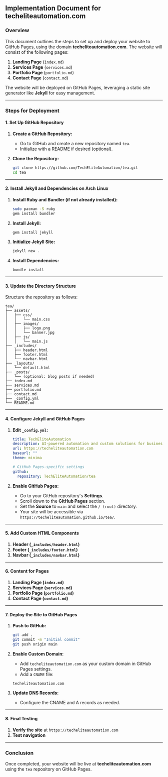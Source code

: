 ## **Implementation Document for techeliteautomation.com**

### **Overview**

This document outlines the steps to set up and deploy your website to GitHub Pages, using the domain **techeliteautomation.com**. The website will consist of the following pages:
1. **Landing Page** (`index.md`)
2. **Services Page** (`services.md`)
3. **Portfolio Page** (`portfolio.md`)
4. **Contact Page** (`contact.md`)

The website will be deployed on GitHub Pages, leveraging a static site generator like **Jekyll** for easy management.

---

### **Steps for Deployment**

#### **1. Set Up GitHub Repository**

1. **Create a GitHub Repository:**
   - Go to GitHub and create a new repository named `tea`.
   - Initialize with a README if desired (optional).

2. **Clone the Repository:**
   ```bash
   git clone https://github.com/TechEliteAutomation/tea.git
   cd tea
   ```

---

#### **2. Install Jekyll and Dependencies on Arch Linux**

1. **Install Ruby and Bundler (if not already installed):**
   ```bash
   sudo pacman -S ruby
   gem install bundler
   ```

2. **Install Jekyll:**
   ```bash
   gem install jekyll
   ```

3. **Initialize Jekyll Site:**
   ```bash
   jekyll new .
   ```

4. **Install Dependencies:**
   ```bash
   bundle install
   ```

---

#### **3. Update the Directory Structure**

Structure the repository as follows:

```plaintext
tea/
├── assets/
│   ├── css/
│   │   └── main.css
│   ├── images/
│   │   ├── logo.png
│   │   └── banner.jpg
│   ├── js/
│   │   └── main.js
├── _includes/
│   ├── header.html
│   ├── footer.html
│   └── navbar.html
├── _layouts/
│   └── default.html
├── _posts/
│   └── (optional: blog posts if needed)
├── index.md
├── services.md
├── portfolio.md
├── contact.md
├── _config.yml
└── README.md
```

---

#### **4. Configure Jekyll and GitHub Pages**

1. **Edit `_config.yml`:**
   ```yaml
   title: TechEliteAutomation
   description: AI-powered automation and custom solutions for businesses.
   url: https://techeliteautomation.com
   baseurl: ""
   theme: minima

   # GitHub Pages-specific settings
   github:
     repository: TechEliteAutomation/tea
   ```

2. **Enable GitHub Pages:**
   - Go to your GitHub repository's **Settings**.
   - Scroll down to the **GitHub Pages** section.
   - Set the **Source** to `main` and select the `/ (root)` directory.
   - Your site will be accessible via `https://techeliteautomation.github.io/tea/`.

---

#### **5. Add Custom HTML Components**

1. **Header (`_includes/header.html`)**
2. **Footer (`_includes/footer.html`)**
3. **Navbar (`_includes/navbar.html`)**

---

#### **6. Content for Pages**

1. **Landing Page (`index.md`)**
2. **Services Page (`services.md`)**
3. **Portfolio Page (`portfolio.md`)**
4. **Contact Page (`contact.md`)**

---

#### **7. Deploy the Site to GitHub Pages**

1. **Push to GitHub:**
   ```bash
   git add .
   git commit -m "Initial commit"
   git push origin main
   ```

2. **Enable Custom Domain:**
   - Add `techeliteautomation.com` as your custom domain in GitHub Pages settings.
   - Add a `CNAME` file:
   ```plaintext
   techeliteautomation.com
   ```

3. **Update DNS Records:**
   - Configure the CNAME and A records as needed.

---

#### **8. Final Testing**

1. **Verify the site** at `https://techeliteautomation.com`
2. **Test navigation**

---

### **Conclusion**

Once completed, your website will be live at **techeliteautomation.com** using the `tea` repository on GitHub Pages.

